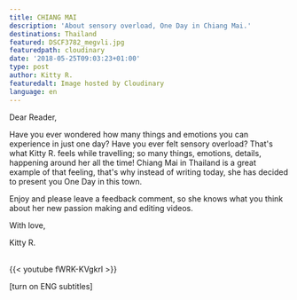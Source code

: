 ```yaml
---
title: CHIANG MAI
description: 'About sensory overload, One Day in Chiang Mai.'
destinations: Thailand
featured: DSCF3782_megvli.jpg
featuredpath: cloudinary
date: '2018-05-25T09:03:23+01:00'
type: post
author: Kitty R.
featuredalt: Image hosted by Cloudinary
language: en
---
```

Dear Reader, 

Have you ever wondered how many things and emotions you can experience in just one day?  Have you ever felt sensory overload? That's what Kitty R. feels while travelling; so many things, emotions, details, happening around her all the time! Chiang Mai in Thailand is a great example of that feeling, that's why instead of writing today, she has decided to present you One Day in this town. 

Enjoy and please leave a feedback comment, so she knows what you think about her new passion making and editing videos. 

With love, 

Kitty R. 

<br>{{< youtube fWRK-KVgkrI >}}</br>

\[turn on ENG subtitles]
